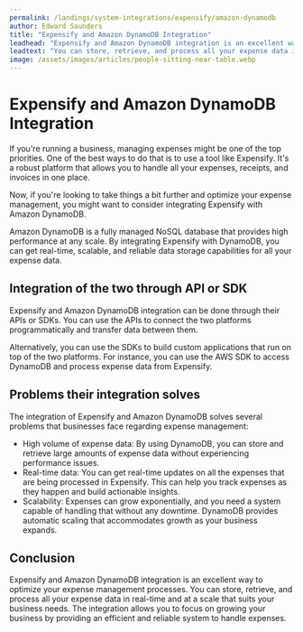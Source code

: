 ```yaml
---
permalink: /landings/system-integrations/expensify/amazon-dynamodb
author: Edward Saunders
title: "Expensify and Amazon DynamoDB Integration"
leadhead: "Expensify and Amazon DynamoDB integration is an excellent way to optimize your expense management processes"
leadtext: "You can store, retrieve, and process all your expense data in real-time and at a scale that suits your business needs. The integration allows you to focus on growing your business by providing an efficient and reliable system to handle expenses."
image: /assets/images/articles/people-sitting-near-table.webp
---
```

<div class="arttext">	<h1>Expensify and Amazon DynamoDB Integration</h1>
	<p>If you're running a business, managing expenses might be one of the top priorities. One of the best ways to do that is to use a tool like Expensify. It's a robust platform that allows you to handle all your expenses, receipts, and invoices in one place.</p>
	<p>Now, if you're looking to take things a bit further and optimize your expense management, you might want to consider integrating Expensify with Amazon DynamoDB.</p>
	<p>Amazon DynamoDB is a fully managed NoSQL database that provides high performance at any scale. By integrating Expensify with DynamoDB, you can get real-time, scalable, and reliable data storage capabilities for all your expense data.</p>
	<h2>Integration of the two through API or SDK</h2>
	<p>Expensify and Amazon DynamoDB integration can be done through their APIs or SDKs. You can use the APIs to connect the two platforms programmatically and transfer data between them.</p>
	<p>Alternatively, you can use the SDKs to build custom applications that run on top of the two platforms. For instance, you can use the AWS SDK to access DynamoDB and process expense data from Expensify.</p>
	<h2>Problems their integration solves</h2>
	<p>The integration of Expensify and Amazon DynamoDB solves several problems that businesses face regarding expense management:</p>
	<ul>
		<li>High volume of expense data: By using DynamoDB, you can store and retrieve large amounts of expense data without experiencing performance issues.</li>
		<li>Real-time data: You can get real-time updates on all the expenses that are being processed in Expensify. This can help you track expenses as they happen and build actionable insights.</li>
		<li>Scalability: Expenses can grow exponentially, and you need a system capable of handling that without any downtime. DynamoDB provides automatic scaling that accommodates growth as your business expands.</li>
	</ul>
	<h2>Conclusion</h2>
	<p>Expensify and Amazon DynamoDB integration is an excellent way to optimize your expense management processes. You can store, retrieve, and process all your expense data in real-time and at a scale that suits your business needs. The integration allows you to focus on growing your business by providing an efficient and reliable system to handle expenses.</p>
</div>